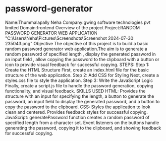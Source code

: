 # password-generator
Name:Thummalapally Neha
Company:gwing software technologies pvt limited
Domain:frontend
Overview of the project
Project:RANDOM PASSWORD GENERATOR WEB APPLICATION
"C:\Users\Neha\Pictures\Screenshots\Screenshot 2024-07-30 235043.png"
Objective
The objective of this project is to build a basic random password generator web application.The aim is to generate a random password of specified length , display the generated password in an input field , allow copying the password to the clipboard with a button or icon to provide visual feedback for successful copying. 
STEPS:
Step 1: Create the HTML Structure
First, create an index.html file for the basic structure of the web application.
Step 2: Add CSS for Styling
Next, create a styles.css file to style the application.
Step 3: Write the JavaScript Logic
Finally, create a script.js file to handle the password generation, copying functionality, and visual feedback.
SKILLS USED
HTML:
Provides the structure with an input for specifying the length, a button to generate the password, an input field to display the generated password, and a button to copy the password to the clipboard.
CSS:
Styles the application to look clean and centered.
Provides feedback styles for successful copying.
JavaScript:
generatePassword function creates a random password of specified length from a character set.
Event listeners on the buttons handle generating the password, copying it to the clipboard, and showing feedback for successful copying.
